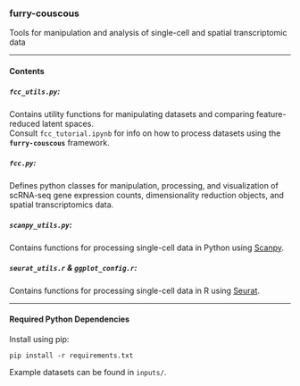 ### furry-couscous
Tools for manipulation and analysis of single-cell and spatial transcriptomic data

---
#### Contents
##### `fcc_utils.py`:
Contains utility functions for manipulating datasets and comparing feature-reduced latent spaces.  
Consult `fcc_tutorial.ipynb` for info on how to process datasets using the __`furry-couscous`__ framework. 

##### `fcc.py`:
Defines python classes for manipulation, processing, and visualization of scRNA-seq gene expression counts, dimensionality reduction objects, and spatial transcriptomics data.  

##### `scanpy_utils.py`:
Contains functions for processing single-cell data in Python using [Scanpy](https://scanpy.readthedocs.io/en/stable/).  

##### `seurat_utils.r` & `ggplot_config.r`:
Contains functions for processing single-cell data in R using [Seurat](https://www.rdocumentation.org/packages/Seurat/versions/3.1.1).   

---
#### Required Python Dependencies
Install using pip:  
```
pip install -r requirements.txt
```

Example datasets can be found in `inputs/`.  
